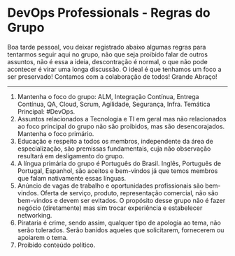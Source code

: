# DevOps Professionals - Regras do Grupo
Boa tarde pessoal, vou deixar registrado abaixo algumas regras para tentarmos seguir aqui no grupo, não que seja proibido falar de outros assuntos, não é essa a ideia, descontração é normal, o que não pode acontecer é virar uma longa discussão. O ideal é que tenhamos um foco a ser preservado! Contamos com a colaboração de todos! Grande Abraço!
___
1. Mantenha o foco do grupo: ALM, Integração Contínua, Entrega Contínua, QA, Cloud, Scrum, Agilidade, Segurança, Infra. Temática Principal: #DevOps.
2. Assuntos relacionados a Tecnologia e TI em geral mas não relacionados ao foco principal do grupo não são proibidos, mas são desencorajados. Mantenha o foco primário.
3. Educação e respeito a todos os membros, independente da área de especialização, são premissas fundamentais, cuja não observação resultará em desligamento do grupo.
4. A língua primária do grupo é Português do Brasil. Inglês, Português de Portugal, Espanhol, são aceitos e bem-vindos já que temos membros que falam nativamente essas línguas.
5. Anúncio de vagas de trabalho e oportunidades profissionais são bem-vindos. Oferta de serviço, produto, representação comercial, não são bem-vindos e devem ser evitados. O propósito desse grupo não é fazer negócio (diretamente) mas sim trocar experiência e estabelecer networking.
6. Pirataria é crime, sendo assim, qualquer tipo de apologia ao tema, não serão tolerados. Serão banidos aqueles que solicitarem, fornecerem ou apoiarem o tema.
7. Proibido conteúdo político.
